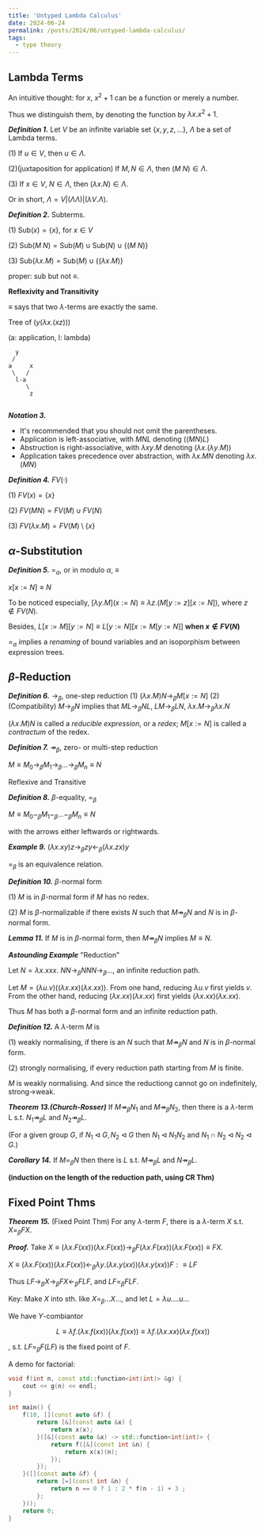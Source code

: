 ```yaml
---
title: 'Untyped Lambda Calculus'
date: 2024-06-24
permalink: /posts/2024/06/untyped-lambda-calculus/
tags:
  - type theory
---
```


## Lambda Terms

An intuitive thought: for $x$, $x^2+1$ can be a function or merely a number.

Thus we distinguish them, by denoting the function by $\lambda x.x^2+1$.

***Definition 1.*** Let $V$ be an infinite variable set $\{x,y,z,\dots\}$, $\Lambda$ be a set of Lambda terms.

(1) If $u\in V$, then $u\in \Lambda$.

(2)(juxtaposition for application) If $M,N\in \Lambda$, then $(M\;N)\in\Lambda$.

(3) If $x\in V$, $N\in \Lambda$, then $(\lambda x.N)\in\Lambda$.

Or in short, $\Lambda=V|(\Lambda\Lambda)|(\lambda V.\Lambda)$.

***Definition 2.*** Subterms.

(1) $\text{Sub}(x)=\{x\}$, for $x\in V$

(2) $\text{Sub}(M\;N)=\text{Sub}(M)\cup\text{Sub}(N)\cup\{(M\;N)\}$

(3) $\text{Sub}(\lambda x.M)=\text{Sub}(M)\cup\{(\lambda x.M)\}$

proper: sub but not $\equiv$.

**Reflexivity and Transitivity**

$\equiv$ says that two $\lambda$-terms are exactly the same.

Tree of $(y(\lambda x.(xz)))$

(a: application, l: lambda)

```
  y
 /
a     x
 \   /
  l-a
     \
      z
   

```

***Notation 3.***

- It's recommended that you should not omit the parentheses.
- Application is left-associative, with $MNL$ denoting $((MN)L)$
- Abstruction is right-associative, with $\lambda xy.M$ denoting $(\lambda x.(\lambda y.M))$
- Application takes precedence over abstraction, with $\lambda x. MN$ denoting $\lambda x.(MN)$

***Definition 4.*** $FV(·)$
  
  (1) $FV(x)=\{x\}$
  
  (2) $FV(MN)=FV(M)\cup FV(N)$
  
  (3) $FV(\lambda x.M)=FV(M)\setminus\{x\}$

## $\alpha$-Substitution

***Definition 5.*** $=_\alpha$, or in modulo $\alpha$, $\equiv$

$x[x:=N]\equiv N$

To be noticed especially, $[\lambda y.M](x:=N)\equiv\lambda z.(M[y:=z][x:=N])$, where $z\notin FV(N)$.

Besides, $L[x:=M][y:=N]\equiv L[y:=N][x:=M[y:=N]]$ **when $x\notin FV(N)$**

$=_\alpha$ implies a *renaming* of bound variables and an isoporphism between expression trees.

## $\beta$-Reduction

***Definition 6.*** $\to_\beta$, one-step reduction
(1) $(\lambda x.M)N\to_\beta M[x:=N]$
(2) (Compatibility) $M\to_\beta N$ implies that $ML\to_\beta NL$, $LM\to_\beta LN$, $\lambda x.M\to_\beta\lambda x.N$

$(\lambda x.M)N$ is called a *reducible expression*, or a *redex*; $M[x:=N]$ is called a *contractum* of the redex.

***Definition 7.*** $\twoheadrightarrow_{\beta}$, zero- or multi-step reduction

$M\equiv M_0\to_\beta M_1\to_\beta\dots\to_\beta M_n\equiv N$

Reflexive and Transitive

***Definition 8.*** $\beta$-equality, $=_\beta$

$M\equiv M_0-_\beta M_1-_\beta\dots-_\beta M_n\equiv N$

with the arrows either leftwards or rightwards.

***Example 9.*** $(\lambda x.xy)z\to_\beta zy\leftarrow_\beta (\lambda x.zx)y$

$=_\beta$ is an equivalence relation.

***Definition 10.*** $\beta$-normal form

(1) $M$ is in $\beta$-normal form if $M$ has no redex.

(2) $M$ is $\beta$-normalizable if there exists $N$ such that $M\twoheadrightarrow_\beta N$ and $N$ is in $\beta$-normal form.

***Lemma 11.*** If $M$ is in $\beta$-normal form, then $M\twoheadrightarrow_\beta N$ implies $M\equiv N$.

***Astounding Example*** "Reduction"

Let $N=\lambda x.xxx$. $NN\to_\beta NNN\to_\beta\dots$, an infinite reduction path.

Let $M=(\lambda u.v)((\lambda x.xx)(\lambda x.xx))$.
From one hand, reducing $\lambda u.v$ first yields $v$.
From the other hand, reducing $(\lambda x.xx)(\lambda x.xx)$ first yields $(\lambda x.xx)(\lambda x.xx)$.

Thus $M$ has both a $\beta$-normal form and an infinite reduction path.

***Definition 12.*** A $\lambda$-term $M$ is

(1) weakly normalising, if there is an $N$ such that $M\twoheadrightarrow_\beta N$ and $N$ is in $\beta$-normal form.

(2) strongly normalising, if every reduction path starting from $M$ is finite.

$M$ is weakly normalising. And since the reductiong cannot go on indefinitely, strong->weak.

***Theorem 13.(Church-Rosser)*** If $M\twoheadrightarrow_\beta N_1$ and $M\twoheadrightarrow_\beta N_2$, then
there is a $\lambda$-term L s.t. $N_1\twoheadrightarrow_\beta L$ and $N_2\twoheadrightarrow_\beta L$.

(For a given group $G$, if $N_1\lhd G,N_2\lhd G$ then $N_1\lhd N_1N_2$ and $N_1\cap N_2\lhd N_2\lhd G$.)

***Corollary 14.*** If $M=_\beta N$ then there is $L$ s.t. $M\twoheadrightarrow_\beta L$ and $N\twoheadrightarrow_\beta L$.

**(induction on the length of the reduction path, using CR Thm)**

## Fixed Point Thms

***Theorem 15.*** (Fixed Point Thm) For any $\lambda$-term $F$, there is a $\lambda$-term $X$ s.t. $X=_\beta FX$.

***Proof.*** Take $X\equiv(\lambda x.F(xx))(\lambda x.F(xx))\to_\beta F(\lambda x.F(xx))(\lambda x.F(xx))\equiv FX$.

$X\equiv(\lambda x.F(xx))(\lambda x.F(xx))\leftarrow_\beta \lambda y.(\lambda x.y(xx))(\lambda x.y(xx))F:\equiv LF$

Thus $LF\to_\beta X\to_\beta FX\leftarrow_\beta FLF$, and $LF=_\beta FLF$.

Key: Make $X$ into sth. like $X=_\beta\dots X\dots$, and let $L=\lambda u.\dots u\dots$

We have $Y$-combiantor

$$L\equiv\lambda f.(\lambda x.f(xx))(\lambda x.f(xx))\equiv\lambda f.(\lambda x.xx)(\lambda x.f(xx))$$

, s.t. $LF=_\beta F(LF)$ is the fixed point of $F$.

A demo for factorial:

```cpp
void f(int n, const std::function<int(int)> &g) {
    cout << g(n) << endl;
}

int main() {
    f(10, [](const auto &f) {
        return [&](const auto &x) {
            return x(x);
        }([&](const auto &x) -> std::function<int(int)> {
            return f([&](const int &n) {
                return x(x)(n);
            });
        });
    }([](const auto &f) {
        return [=](const int &n) {
            return n == 0 ? 1 : 2 * f(n - 1) + 3 ;
        };
    }));
    return 0;
}
```
